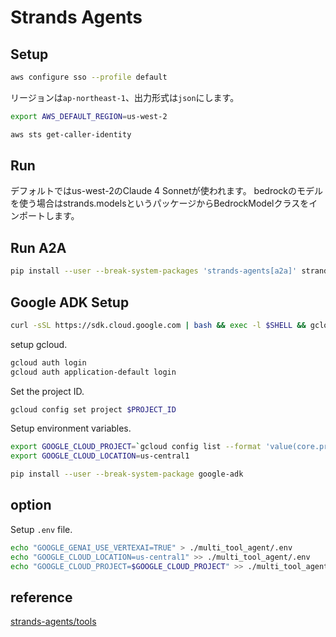 # Strands Agents

## Setup

```bash
aws configure sso --profile default
```

リージョンは`ap-northeast-1`、出力形式は`json`にします。

```bash
export AWS_DEFAULT_REGION=us-west-2
```

```bash
aws sts get-caller-identity
```

## Run

デフォルトではus-west-2のClaude 4 Sonnetが使われます。
bedrockのモデルを使う場合はstrands.modelsというパッケージからBedrockModelクラスをインポートします。

## Run A2A

```bash
pip install --user --break-system-packages 'strands-agents[a2a]' strands-agents-tools
```

## Google ADK Setup

```bash
curl -sSL https://sdk.cloud.google.com | bash && exec -l $SHELL && gcloud init
```

setup gcloud.

```bash
gcloud auth login
gcloud auth application-default login
```

Set the project ID.

```bash
gcloud config set project $PROJECT_ID
```

Setup environment variables.

```bash
export GOOGLE_CLOUD_PROJECT=`gcloud config list --format 'value(core.project)'`
export GOOGLE_CLOUD_LOCATION=us-central1
```

```bash
pip install --user --break-system-package google-adk
```

## option

Setup `.env` file.

```bash
echo "GOOGLE_GENAI_USE_VERTEXAI=TRUE" > ./multi_tool_agent/.env
echo "GOOGLE_CLOUD_LOCATION=us-central1" >> ./multi_tool_agent/.env
echo "GOOGLE_CLOUD_PROJECT=$GOOGLE_CLOUD_PROJECT" >> ./multi_tool_agent/.env
```

## reference

[strands-agents/tools](https://github.com/strands-agents/tools)
